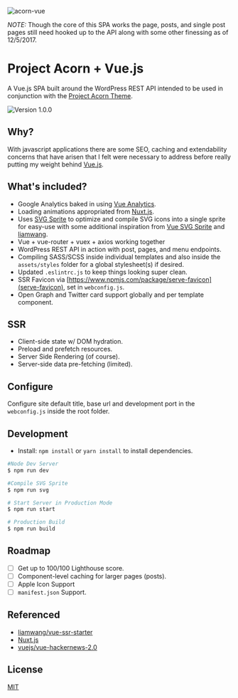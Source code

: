 ![acorn-vue](https://user-images.githubusercontent.com/5230729/33617130-23b70b74-d99c-11e7-8964-a3adaad9cf65.png)

*NOTE:* Though the core of this SPA works the page, posts, and single post pages still need hooked up to the API along with some other finessing as of 12/5/2017.

# Project Acorn + Vue.js
A Vue.js SPA built around the WordPress REST API intended to be used in conjunction with the [Project Acorn Theme](https://github.com/jomurgel/project-acorn).


<img src="https://img.shields.io/badge/version-1.0.0-green.svg" alt="Version 1.0.0" />

## Why?
With javascript applications there are some SEO, caching and extendability concerns that have arisen that I felt were necessary to address before really putting my weight behind [Vue.js](https://vuejs.org/). 

## What's included?
- Google Analytics baked in using [Vue Analytics](https://github.com/MatteoGabriele/vue-analytics).
- Loading animations appropriated from [Nuxt.js](https://nuxtjs.org/).
- Uses [SVG Sprite](https://github.com/jkphl/svg-sprite) to optimize and compile SVG icons into a single sprite for easy-use with some additional inspiration from [Vue SVG Sprite](https://www.npmjs.com/package/vue-svg-sprite) and [liamwang](https://github.com/liamwang/vue-ssr-starter).
- Vue + vue-router + vuex + axios working together
- WordPress REST API in action with post, pages, and menu endpoints.
- Compiling SASS/SCSS inside individual templates and also inside the `assets/styles` folder for a global stylesheet(s) if desired.
- Updated `.eslintrc.js` to keep things looking super clean.
- SSR Favicon via [https://www.npmjs.com/package/serve-favicon](serve-favicon), set in `webconfig.js`.
- Open Graph and Twitter card support globally and per template component.

## SSR
- Client-side state w/ DOM hydration.
- Preload and prefetch resources.
- Server Side Rendering (of course).
- Server-side data pre-fetching (limited).

## Configure
Configure site default title, base url and development port in the `webconfig.js` inside the root folder.

## Development
- Install: `npm install` or `yarn install` to install dependencies.

``` bash
#Node Dev Server
$ npm run dev

#Compile SVG Sprite
$ npm run svg

# Start Server in Production Mode
$ npm run start

# Production Build
$ npm run build
```

## Roadmap
- [ ] Get up to 100/100 Lighthouse score.
- [ ] Component-level caching for larger pages (posts).
- [ ] Apple Icon Support
- [ ] `manifest.json` Support.

## Referenced
- [liamwang/vue-ssr-starter](https://github.com/liamwang/vue-ssr-starter)
- [Nuxt.js](https://nuxtjs.org/)
- [vuejs/vue-hackernews-2.0](https://github.com/vuejs/vue-hackernews-2.0)

## License
[MIT](https://opensource.org/licenses/MIT)
